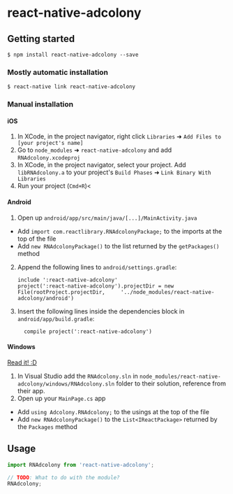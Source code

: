 
# react-native-adcolony

## Getting started

`$ npm install react-native-adcolony --save`

### Mostly automatic installation

`$ react-native link react-native-adcolony`

### Manual installation


#### iOS

1. In XCode, in the project navigator, right click `Libraries` ➜ `Add Files to [your project's name]`
2. Go to `node_modules` ➜ `react-native-adcolony` and add `RNAdcolony.xcodeproj`
3. In XCode, in the project navigator, select your project. Add `libRNAdcolony.a` to your project's `Build Phases` ➜ `Link Binary With Libraries`
4. Run your project (`Cmd+R`)<

#### Android

1. Open up `android/app/src/main/java/[...]/MainActivity.java`
  - Add `import com.reactlibrary.RNAdcolonyPackage;` to the imports at the top of the file
  - Add `new RNAdcolonyPackage()` to the list returned by the `getPackages()` method
2. Append the following lines to `android/settings.gradle`:
  	```
  	include ':react-native-adcolony'
  	project(':react-native-adcolony').projectDir = new File(rootProject.projectDir, 	'../node_modules/react-native-adcolony/android')
  	```
3. Insert the following lines inside the dependencies block in `android/app/build.gradle`:
  	```
      compile project(':react-native-adcolony')
  	```

#### Windows
[Read it! :D](https://github.com/ReactWindows/react-native)

1. In Visual Studio add the `RNAdcolony.sln` in `node_modules/react-native-adcolony/windows/RNAdcolony.sln` folder to their solution, reference from their app.
2. Open up your `MainPage.cs` app
  - Add `using Adcolony.RNAdcolony;` to the usings at the top of the file
  - Add `new RNAdcolonyPackage()` to the `List<IReactPackage>` returned by the `Packages` method


## Usage
```javascript
import RNAdcolony from 'react-native-adcolony';

// TODO: What to do with the module?
RNAdcolony;
```
  